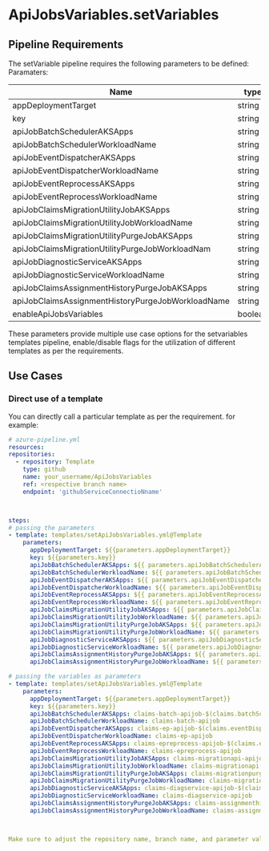 # ApiJobsVariables.setVariables

## Pipeline Requirements

The setVariable pipeline requires the following parameters to be defined:
Paramaters:


| Name  | type | Default | Values | Opional/Required | Comments |
| ------------- | ------------- | ------------- | ------------- | ------------- | ------------- |
| appDeploymentTarget | string | | | Required | |
| key | string | | | Required | |
| apiJobBatchSchedulerAKSApps | string | | | Optional | |
| apiJobBatchSchedulerWorkloadName | string | | | Optional | |
| apiJobEventDispatcherAKSApps | string | | | Optional | |
| apiJobEventDispatcherWorkloadName | string | | | Optional | |
| apiJobEventReprocessAKSApps | string | | | Optional | |
| apiJobEventReprocessWorkloadName | string | | | Optional | |
| apiJobClaimsMigrationUtilityJobAKSApps | string | | | Optional | |
| apiJobClaimsMigrationUtilityJobWorkloadName | string | | | Optional | |
| apiJobClaimsMigrationUtilityPurgeJobAKSApps | string | | | Optional | |
| apiJobClaimsMigrationUtilityPurgeJobWorkloadNam | string | | | Optional | |
| apiJobDiagnosticServiceAKSApps | string | | | Optional | |
| apiJobDiagnosticServiceWorkloadName | string | | | Optional | |
| apiJobClaimsAssignmentHistoryPurgeJobAKSApps | string | | | Optional | |
| apiJobClaimsAssignmentHistoryPurgeJobWorkloadName | string | | | Optional | |
| enableApiJobsVariables | boolean | 'true' | 'true'/'false' | Required | |

  These parameters provide multiple use case options for the setvariables templates pipeline, enable/disable flags for the utilization of different templates as per the requirements.


## Use Cases

### Direct use of a template

You can directly call a particular template as per the requirement. for example: 

  ```yaml
  # azure-pipeline.yml
  resources:
  repositories:
    - repository: Template
      type: github
      name: your_username/ApiJobsVariables
      ref: <respective branch name>
      endpoint: 'githubServiceConnectioNname'



  steps:
  # passing the parameters
  - template: templates/setApiJobsVariables.yml@Template
      parameters:
        appDeploymentTarget: ${{parameters.appDeploymentTarget}}
        key: ${{parameters.key}}
        apiJobBatchSchedulerAKSApps: ${{ parameters.apiJobBatchSchedulerAKSApps}}
        apiJobBatchSchedulerWorkloadName: ${{ parameters.apiJobBatchSchedulerWorkloadName}}
        apiJobEventDispatcherAKSApps: ${{ parameters.apiJobEventDispatcherAKSApps}}
        apiJobEventDispatcherWorkloadName: ${{ parameters.apiJobEventDispatcherWorkloadName}}
        apiJobEventReprocessAKSApps: ${{ parameters.apiJobEventReprocessAKSApps}}
        apiJobEventReprocessWorkloadName: ${{ parameters.apiJobEventReprocessWorkloadName}}
        apiJobClaimsMigrationUtilityJobAKSApps: ${{ parameters.apiJobClaimsMigrationUtilityJobAKSApps}}
        apiJobClaimsMigrationUtilityJobWorkloadName: ${{ parameters.apiJobClaimsMigrationUtilityJobWorkloadName}}
        apiJobClaimsMigrationUtilityPurgeJobAKSApps: ${{ parameters.apiJobClaimsMigrationUtilityPurgeJobAKSApps}}
        apiJobClaimsMigrationUtilityPurgeJobWorkloadName: ${{ parameters.apiJobClaimsMigrationUtilityPurgeJobWorkloadName}}
        apiJobDiagnosticServiceAKSApps: ${{ parameters.apiJobDiagnosticServiceAKSApps}}
        apiJobDiagnosticServiceWorkloadName: ${{ parameters.apiJobDiagnosticServiceWorkloadName}}
        apiJobClaimsAssignmentHistoryPurgeJobAKSApps: ${{ parameters.apiJobClaimsAssignmentHistoryPurgeJobAKSApps}}
        apiJobClaimsAssignmentHistoryPurgeJobWorkloadName: ${{ parameters.apiJobClaimsAssignmentHistoryPurgeJobWorkloadName}}

  # passing the variables as parameters
  - template: templates/setApiJobsVariables.yml@Template
      parameters:
        appDeploymentTarget: ${{parameters.appDeploymentTarget}}
        key: ${{parameters.key}}
        apiJobBatchSchedulerAKSApps: claims-batch-apijob-$(claims.batchScheduler.blueGreenEnv)
        apiJobBatchSchedulerWorkloadName: claims-batch-apijob
        apiJobEventDispatcherAKSApps: claims-ep-apijob-$(claims.eventDispatcher.blueGreenEnv)
        apiJobEventDispatcherWorkloadName: claims-ep-apijob
        apiJobEventReprocessAKSApps: claims-epreprocess-apijob-$(claims.eventReprocess.blueGreenEnv)
        apiJobEventReprocessWorkloadName: claims-epreprocess-apijob
        apiJobClaimsMigrationUtilityJobAKSApps: claims-migrationapi-apijob-$(claims.migrationUtilityJob.blueGreenEnv)
        apiJobClaimsMigrationUtilityJobWorkloadName: claims-migrationapi-apijob
        apiJobClaimsMigrationUtilityPurgeJobAKSApps: claims-migrationpurgeapi-apijob-$(claims.migrationUtilityPurgeJob.blueGreenEnv)
        apiJobClaimsMigrationUtilityPurgeJobWorkloadName: claims-migrationpurgeapi-apijob
        apiJobDiagnosticServiceAKSApps: claims-diagservice-apijob-$(claims.diagservice.blueGreenEnv)
        apiJobDiagnosticServiceWorkloadName: claims-diagservice-apijob
        apiJobClaimsAssignmentHistoryPurgeJobAKSApps: claims-assignmenthistorypurge-apijob-$(claims.assignmentHistoryPurgeJob.blueGreenEnv)
        apiJobClaimsAssignmentHistoryPurgeJobWorkloadName: claims-assignmenthistorypurge-apijob
  
 

Make sure to adjust the repository name, branch name, and parameter values according to your project's requirements.

  ```
